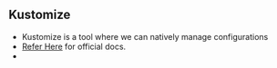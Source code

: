 Kustomize
-----------

* Kustomize is a tool where we can natively manage configurations
* [Refer Here](https://kustomize.io/) for official docs.
* 